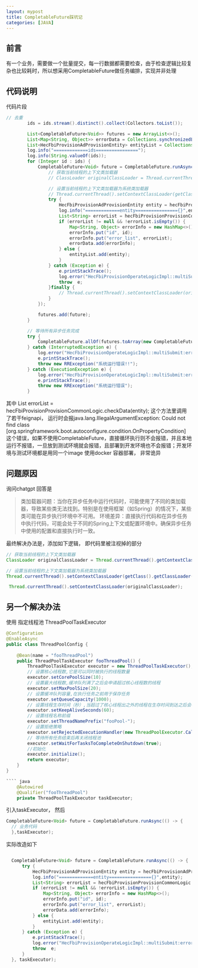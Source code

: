 ```yaml
---
layout: mypost
title: CompletableFuture踩坑记
categories: [JAVA]
---
```


## 前言

有一个业务，需要做一个批量提交，每一行数据都需要检查，由于检查逻辑比较复杂也比较耗时，所以想采用CompletableFuture做任务编排，实现并非处理

## 代码说明


代码片段

````java
// 去重
        ids = ids.stream().distinct().collect(Collectors.toList());

        List<CompletableFuture<Void>> futures = new ArrayList<>();
        List<Map<String, Object>> errorData = Collections.synchronizedList(new ArrayList<>());
        List<HecFbiProvisionAdProvisionEntity> entityList = Collections.synchronizedList(new ArrayList<>());
        log.info("=============ids================");
        log.info(String.valueOf(ids));
        for (Integer id : ids) {
            CompletableFuture<Void> future = CompletableFuture.runAsync(() -> {
                // 获取当前线程的上下文类加载器
                // ClassLoader originalClassLoader = Thread.currentThread().getContextClassLoader();

                // 设置当前线程的上下文类加载器为系统类加载器
                // Thread.currentThread().setContextClassLoader(getClass().getClassLoader());
                try {
                    HecFbiProvisionAdProvisionEntity entity = hecFbiProvisionAdProvisionService.getById(id);
                    log.info("=============entity================{}",entity);
                    List<String> errorList = hecFbiProvisionProvisionCommonLogic.checkData(entity);
                    if (errorList != null && !errorList.isEmpty()) {
                        Map<String, Object> errorInfo = new HashMap<>();
                        errorInfo.put("id", id);
                        errorInfo.put("error_list", errorList);
                        errorData.add(errorInfo);
                    } else {
                        entityList.add(entity);
                    }
                } catch (Exception e) {
                    e.printStackTrace();
                    log.error("HecFbiProvisionOperateLogicImpl::multiSubmit:error333:",e);
                    throw  e;
                }finally {
                    // Thread.currentThread().setContextClassLoader(originalClassLoader);
                }
            });

            futures.add(future);
        }

        // 等待所有异步任务完成
        try {
            CompletableFuture.allOf(futures.toArray(new CompletableFuture[0])).get();
        } catch (InterruptedException e) {
            log.error("HecFbiProvisionOperateLogicImpl::multiSubmit:error1:",e);
            e.printStackTrace();
            throw new RRException("系统运行错误!!");
        } catch (ExecutionException e) {
            log.error("HecFbiProvisionOperateLogicImpl::multiSubmit:error2:",e);
            e.printStackTrace();
            throw new RRException("系统运行错误");
        }
````

其中 List<String> errorList = hecFbiProvisionProvisionCommonLogic.checkData(entity); 这个方法里调用了若干feignapi， 运行时会报java.lang.IllegalArgumentException: Could not find class [org.springframework.boot.autoconfigure.condition.OnPropertyCondition] 这个错误，如果不使用CompletableFuture，直接循环执行则不会报错，并且本地运行不报错，一旦放到测试环境就会报错，且部署到开发环境也不会报错；开发环境与测试环境都是用同一个image 使用docker 容器部署， 非常诡异

## 问题原因

询问chatgpt 回答是

> 类加载器问题：当你在异步任务中运行代码时，可能使用了不同的类加载器，导致某些类无法找到。特别是在使用框架（如Spring）的情况下，某些类可能在异步执行环境中不可用。
> 环境差异：直接执行代码和在异步任务中执行代码，可能会处于不同的Spring上下文或配置环境中。确保异步任务中使用的配置和直接执行时一致。

最终解决办法是，添加如下逻辑， 即代码里被注视掉的部分

````java
// 获取当前线程的上下文类加载器
ClassLoader originalClassLoader = Thread.currentThread().getContextClassLoader();

// 设置当前线程的上下文类加载器为系统类加载器
Thread.currentThread().setContextClassLoader(getClass().getClassLoader());

 Thread.currentThread().setContextClassLoader(originalClassLoader);


````

## 另一个解决办法

使用 指定线程池 ThreadPoolTaskExecutor

```` java
@Configuration
@EnableAsync
public class ThreadPoolConfig {
	
	@Bean(name = "fooThreadPool")
	public ThreadPoolTaskExecutor fooThreadPool() {
		ThreadPoolTaskExecutor executor = new ThreadPoolTaskExecutor();
		// 设置核心线程数,它是可以同时被执行的线程数量
        executor.setCorePoolSize(10);
        // 设置最大线程数,缓冲队列满了之后会申请超过核心线程数的线程
        executor.setMaxPoolSize(20);
        // 设置缓冲队列容量,在执行任务之前用于保存任务
        executor.setQueueCapacity(1000);
        // 设置线程生存时间（秒）,当超过了核心线程出之外的线程在生存时间到达之后会被销毁
        executor.setKeepAliveSeconds(60);
        // 设置线程名称前缀
        executor.setThreadNamePrefix("fooPool-");
        // 设置拒绝策略
        executor.setRejectedExecutionHandler(new ThreadPoolExecutor.CallerRunsPolicy());
        // 等待所有任务结束后再关闭线程池
        executor.setWaitForTasksToCompleteOnShutdown(true);
        //初始化
        executor.initialize();
		return executor;
	}
}

```` java
    @Autowired
    @Qualifier("fooThreadPool")
    private ThreadPoolTaskExecutor taskExecutor;

````

引入taskExecutor， 然后 
````java
CompletableFuture<Void> future = CompletableFuture.runAsync(() -> {
  // 业务代码
  },taskExecutor);
````

实际改造如下
````java

  CompletableFuture<Void> future = CompletableFuture.runAsync(() -> {
      try {
          HecFbiProvisionAdProvisionEntity entity = hecFbiProvisionAdProvisionService.getById(id);
          log.info("=============entity================{}",entity);
          List<String> errorList = hecFbiProvisionProvisionCommonLogic.checkData(entity);
          if (errorList != null && !errorList.isEmpty()) {
              Map<String, Object> errorInfo = new HashMap<>();
              errorInfo.put("id", id);
              errorInfo.put("error_list", errorList);
              errorData.add(errorInfo);
          } else {
              entityList.add(entity);
          }
      } catch (Exception e) {
          e.printStackTrace();
          log.error("HecFbiProvisionOperateLogicImpl::multiSubmit:error333:",e);
          throw  e;
      }
  }, taskExecutor);
````